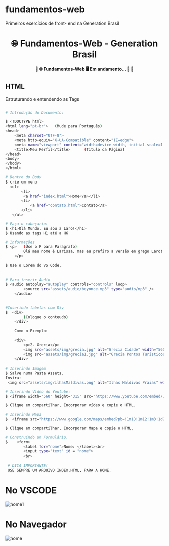 # fundamentos-web
Primeiros exercícios de front- end na Generation Brasil

  <h1 align="center"> 🌐 Fundamentos-Web - Generation Brasil </h1>
  
  <h4 align="center"> 
	🚧  🌐 Fundamentos-Web 🖥️ Em andamento... 🚀 🚧
</h4>

## HTML

Estruturando e entendendo as Tags


```bash

# Introdução do Documento:

$ <!DOCTYPE html>
<html lang="pt-br">   (Mude para Português)
<head>
    <meta charset="UTF-8">
    <meta http-equiv="X-UA-Compatible" content="IE=edge">
    <meta name="viewport" content="width=device-width, initial-scale=1.0">
    <title>Meu Perfil</title>      (Titulo da Página)
</head>
<body>
</body>
</html>

# Dentro do Body
$ crie um menu
  <ul>
       <li>
        <a href="index.html">Home</a></li>
       <li>
           <a href="contato.html">Contato</a>
       </li>
   </ul>

# Faça o cabeçario:
$ <h1>Olá Mundo, Eu sou a Laro!</h1>
$ Usando as tags H1 até a H6

# Informações 
$ <p>   (Use o P para Paragrafo)
        Olá meu nome é Larissa, mas eu prefiro a versão em grego Laro! eu tenho uma história confusa que sempre puxa para arte, e por isso que estou aqui, quase me formando numa área artística e ao mesmo tempo institucional. A área de produção multimídia.  
    </p>
    
$ Use o Lorem do VS Code.
 
 
# Para inserir Audio
$ <audio autoplay="autoplay" controls="controls" loop>
        <source src="assets/audio/beyonce.mp3" type="audio/mp3" />
    </audio>
    
    
#Inserindo tabelas com Div
$  <div>
        (Coloque o conteudo)
    </div>
    
    Como o Exemplo: 
    
    <div>
        <p>2. Grecia</p>
        <img src="assets/img/grecia.jpg" alt="Grecia Cidade" width="560" height="315">
        <img src="assets/img/grecia1.jpg" alt="Grecia Pontos Turisticos" width="560" height="315">
    </div>
    
# Inserindo Imagem
$ Salve numa Pasta Assets.
Insira:
 <img src="assets/img/ilhasMaldivas.png" alt="Ilhas Maldivas Praias" width="560" height="315">

# Inserindo Vídeo do Youtube:
$ <iframe width="560" height="315" src="https://www.youtube.com/embed/IT-RSuOnDIY" title="YouTube video player" frameborder="5" allow="accelerometer; autoplay; clipboard-write; encrypted-media; gyroscope; picture-in-picture" allowfullscreen></iframe>

$ Clique em compartilhar, Incorporar vídeo e copie o HTML.
 
# Inserindo Mapa
$  <iframe src="https://www.google.com/maps/embed?pb=!1m18!1m12!1m3!1d208795.4012157109!2d-118.02274479984004!3d35.14594164206268!2m3!1f0!2f0!3f0!3m2!1i1024!2i768!4f13.1!3m3!1m2!1s0x80c22cdcfc4fafbf%3A0xc476253ffb66ca4a!2sCentral%20Park!5e0!3m2!1spt-BR!2sbr!4v1618588294464!5m2!1spt-BR!2sbr" width="600" height="450" style="border:0;" allowfullscreen="" loading="lazy"></iframe>

$ Clique em compartilhar, Incorporar Mapa e copie o HTML.

# Construindo um Formulário.
$    <form>
        <label for="nome">Nome: </label><br>
        <input type="text" id = "nome">
        <br>
        
 # DICA IMPORTANTE!
 USE SEMPRE UM ARQUIVO INDEX.HTML, PARA A HOME.

```
# No VSCODE
![home1](https://user-images.githubusercontent.com/79121527/115061977-2fee7c00-9ec0-11eb-9972-c04fad8ce30b.png)

# No Navegador 
![home](https://user-images.githubusercontent.com/79121527/115061987-35e45d00-9ec0-11eb-8568-38ee9fa08108.png)
